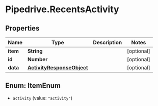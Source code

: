 # Pipedrive.RecentsActivity

## Properties

Name | Type | Description | Notes
------------ | ------------- | ------------- | -------------
**item** | **String** |  | [optional] 
**id** | **Number** |  | [optional] 
**data** | [**ActivityResponseObject**](ActivityResponseObject.md) |  | [optional] 



## Enum: ItemEnum


* `activity` (value: `"activity"`)





